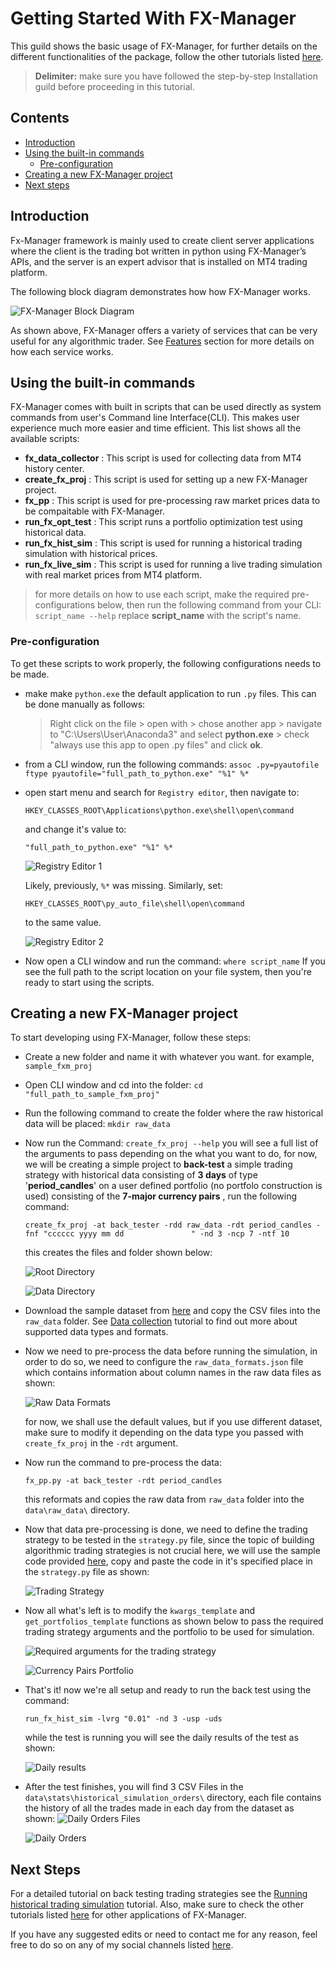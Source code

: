 # Getting Started With FX-Manager
This guild shows the basic usage of FX-Manager, for further details on the different functionalities of the package, follow the other tutorials listed [here](https://fx-manager.readthedocs.io/en/latest/tutorials.html). 
> **Delimiter:** make sure you have followed the step-by-step Installation guild before proceeding in this tutorial.
## Contents
- [Introduction](#Introduction)
- [Using the built-in commands](#Using-the-built-in-commands )
	- [Pre-configuration](#Pre-configuration)
- [Creating a new FX-Manager project](#Creating-a-new-FX-Manager-project)
- [Next steps](#Next-steps)

## Introduction
Fx-Manager framework is mainly used to create client server applications where the client is the trading bot written in python using FX-Manager’s APIs, and the server is an expert advisor that is installed on MT4 trading platform.

The following block diagram demonstrates how how FX-Manager works.

![FX-Manager Block Diagram](https://github.com/AbdullahBahi/fx-manager/blob/main/tutorials/assets/getting_started/1.png?raw=true)

As shown above, FX-Manager offers a variety of services that can be very useful for any algorithmic trader. See [Features](https://fx-manager.readthedocs.io/en/latest/features.html) section for more details on how each service  works.


## Using the built-in commands
FX-Manager comes with built in scripts that can be used directly as system commands from user's Command line Interface(CLI). This makes user experience much more easier and time efficient. This list shows all the available scripts:
- **fx_data_collector** : This script is used for collecting data from MT4 history center.
- **create_fx_proj** : This script is used for setting up a new FX-Manager project.
- **fx_pp** : This script is used for pre-processing raw market prices data to be compaitable with FX-Manager.
- **run_fx_opt_test** : This script runs a portfolio optimization test using historical data.
- **run_fx_hist_sim** : This script is used for running a historical trading simulation with historical prices.
- **run_fx_live_sim** : This script is used for running a live trading simulation with real market prices from MT4 platform.
> for more details on how to use each script, make the required pre-configurations below, then run the following command from your CLI:
> `script_name --help`
> replace **script_name** with the script's name. 

### Pre-configuration
To get these scripts to work properly, the following configurations needs to be made.
- make make `python.exe` the default application to run `.py` files. This can be done manually as follows:
	> Right click on the file > open with > chose another app > navigate to "C:\Users\User\Anaconda3" and select **python.exe** > check "always use this app to open .py files" and click **ok**.
- from a CLI window, run the following commands:
`assoc .py=pyautofile`
`ftype pyautofile="full_path_to_python.exe" "%1" %*`

- open start menu and search for `Registry editor`, then navigate to:
	```
	HKEY_CLASSES_ROOT\Applications\python.exe\shell\open\command
	```
	and change it's value to:
	```
	"full_path_to_python.exe" "%1" %*
	```
	
	![Registry Editor 1](https://github.com/AbdullahBahi/fx-manager/blob/main/tutorials/assets/getting_started/2.png?raw=true)
	
	Likely, previously, `%*` was missing. Similarly, set:
	```
	HKEY_CLASSES_ROOT\py_auto_file\shell\open\command
	```
	to the same value. 
	
	![Registry Editor 2](https://github.com/AbdullahBahi/fx-manager/blob/main/tutorials/assets/getting_started/3.png?raw=true)

- Now open a CLI window and run the command:
`where script_name`
If you see the full path to the script location on your file system, then you're ready to start using the scripts.

<a><Creating>
## Creating a new FX-Manager project
To start developing using FX-Manager, follow these steps:
- Create a new folder and name it with whatever you want. for example, `sample_fxm_proj`
- Open  CLI window and cd into the folder:
 `cd "full_path_to_sample_fxm_proj"`
- Run the following command to create the folder where the raw historical data will be placed:
`mkdir raw_data`
 - Now run the Command:
 `create_fx_proj --help`
you will see a full list of the arguments to pass depending on the what you want to do, for now, we will be creating a simple project to **back-test** a simple trading strategy with historical data consisting of **3 days** of type '**period_candles**' on a user defined portfolio (no portfolo construction is used) consisting of the **7-major currency pairs** ,  run the following command:
	```
	create_fx_proj -at back_tester -rdd raw_data -rdt period_candles -fnf "cccccc yyyy mm dd               " -nd 3 -ncp 7 -ntf 10
	```
	this creates the files and folder shown below:

	![Root Directory](https://github.com/AbdullahBahi/fx-manager/blob/main/tutorials/assets/getting_started/4.PNG?raw=true)

	![Data Directory](https://github.com/AbdullahBahi/fx-manager/blob/main/tutorials/assets/getting_started/5.PNG?raw=true)

- Download the sample dataset from [here](https://github.com/AbdullahBahi/fx-manager/tree/main/tutorials/assets/getting_started/sample_data/) and copy the CSV files into the `raw_data` folder.
 See [Data collection](https://github.com/AbdullahBahi/fx-manager/tree/main/tutorials/data_collection.md) tutorial to find out more about supported data types and formats.

- Now we need to pre-process the data before running the simulation, in order to do so, we need to configure the `raw_data_formats.json` file which contains information about column names in the raw data files as shown:

	![Raw Data Formats](https://github.com/AbdullahBahi/fx-manager/blob/main/tutorials/assets/getting_started/6.PNG?raw=true)

	for now, we shall use the default values, but if you use different dataset, make sure to modify it depending on the data type you passed with `create_fx_proj` in the `-rdt` argument.
- Now run the command to pre-process the data:
	```
	fx_pp.py -at back_tester -rdt period_candles
	```
	this reformats and copies the raw data from `raw_data` folder into the `data\raw_data\` directory.

- Now that data pre-processing is done, we need to define the trading strategy to be tested in the `strategy.py` file, since the topic of building algorithmic trading strategies is not crucial here, we will use the sample code provided [here](https://github.com/AbdullahBahi/fx-manager/tree/main/tutorials/assets/getting_started/sample_strategy.py), copy and paste the code in it's specified place in the `strategy.py` file as shown:

	![Trading Strategy](https://github.com/AbdullahBahi/fx-manager/blob/main/tutorials/assets/getting_started/7.PNG?raw=true)
	
- Now all what's left is to modify the `kwargs_template` and `get_portfolios_template` functions as shown below to pass the required trading strategy arguments and the portfolio to be used for simulation.

	![Required arguments for the trading strategy](https://github.com/AbdullahBahi/fx-manager/blob/main/tutorials/assets/getting_started/8.PNG?raw=true)

	![Currency Pairs Portfolio](https://github.com/AbdullahBahi/fx-manager/blob/main/tutorials/assets/getting_started/9.PNG?raw=true)
	
- That's it! now we're all setup and ready to run the back test using the command:
	```
	run_fx_hist_sim -lvrg "0.01" -nd 3 -usp -uds
	```
	while the test is running you will see the daily results of the test as shown:

	![Daily results](https://github.com/AbdullahBahi/fx-manager/blob/main/tutorials/assets/getting_started/10.PNG?raw=true)
	
- After the test finishes, you will find 3 CSV Files in the `data\stats\historical_simulation_orders\` directory, each file contains the history of all the trades made in each day from the dataset as shown:
	![Daily Orders Files](https://github.com/AbdullahBahi/fx-manager/blob/main/tutorials/assets/getting_started/11.PNG?raw=true)

	![Daily Orders](https://github.com/AbdullahBahi/fx-manager/blob/main/tutorials/assets/getting_started/12.PNG?raw=true)

## Next Steps
For a detailed tutorial on back testing trading strategies see the [Running historical trading simulation](https://github.com/AbdullahBahi/fx-manager/tree/main/tutorials/hist_sim.md) tutorial.
Also, make sure to check the other tutorials listed [here](https://fx-manager.readthedocs.io/en/latest/tutorials.html) for other applications of FX-Manager.

If you have any suggested edits or need to contact me for any reason, feel free to do so on any of my social channels listed [here](https://fx-manager.readthedocs.io/en/latest/about_author.html).
